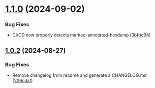 # [1.1.0](https://github.com/danishcake/md-annotated-hexdumps-vscode/compare/v1.0.2...v1.1.0) (2024-09-02)


### Bug Fixes

* CI/CD now properly detects marked-annotated-hexdump ([3bfbc94](https://github.com/danishcake/md-annotated-hexdumps-vscode/commit/3bfbc94261e0f8a940a0edd6e9aa5c6678ce2150))

## [1.0.2](https://github.com/danishcake/md-annotated-hexdumps-vscode/compare/v1.0.1...v1.0.2) (2024-08-27)


### Bug Fixes

* Remove changelog from readme and generate a CHANGELOG.md ([226cdaf](https://github.com/danishcake/md-annotated-hexdumps-vscode/commit/226cdaf6b47a46b55a494af3c533dfb946fe3103))
